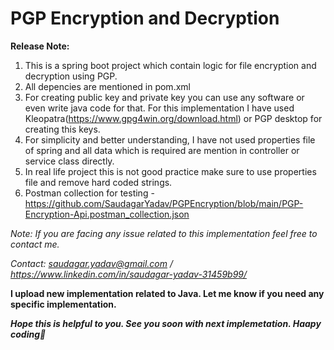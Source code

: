 # PGP Encryption and Decryption

**Release Note:**
1. This is a spring boot project which contain logic for file encryption and decryption using PGP.
2. All depencies are mentioned in pom.xml
3. For creating public key and private key you can use any software or even write java code for that. For this implementation I have used Kleopatra(https://www.gpg4win.org/download.html) or PGP desktop for creating this keys.
5. For simplicity and better understanding, I have not used properties file of spring and all data which is required are mention in controller or service class directly.
6. In real life project this is not good practice make sure to use properties file and remove hard coded strings.
7. Postman collection for testing - https://github.com/SaudagarYadav/PGPEncryption/blob/main/PGP-Encryption-Api.postman_collection.json

_Note: If you are facing any issue related to this implementation feel free to contact me._

_Contact: saudagar.yadav@gmail.com / https://www.linkedin.com/in/saudagar-yadav-31459b99/_

**I upload new implementation related to Java. Let me know if you need any specific implementation.**

_**Hope this is helpful to you. See you soon with next implemetation. Haapy coding🙂**_


